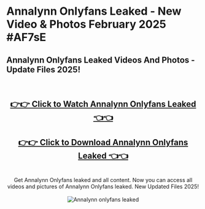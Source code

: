 # Annalynn Onlyfans Leaked - New Video & Photos February 2025 #AF7sE

<h2>Annalynn Onlyfans Leaked Videos And Photos - Update Files 2025!</h2>
<br>
<div align="center">
<h2><a href="https://links2leaks.com?utm_source=annalynn&utm_medium=git102" rel="nofollow">👉👉 Click to Watch Annalynn Onlyfans Leaked 👈👈</a></h2>
<h2><a href="https://links2leaks.com?utm_source=annalynn&utm_medium=git102" rel="nofollow">👉👉 Click to Download Annalynn Onlyfans Leaked 👈👈</a></h2>
<br>
Get Annalynn Onlyfans leaked and all content. Now you can access all videos and pictures of Annalynn Onlyfans leaked. New Updated Files 2025!
<br>
<br>
<a href="https://links2leaks.com?utm_source=annalynn&utm_medium=git102" rel="nofollow" data-target="animated-image.originalLink"><img src="https://i.ibb.co/Gkj2r4b/banner.png" alt="Annalynn onlyfans leaked" style="max-width: 100%; display: inline-block;" data-target="animated-image.originalImage"></a>
</div>
<br>
